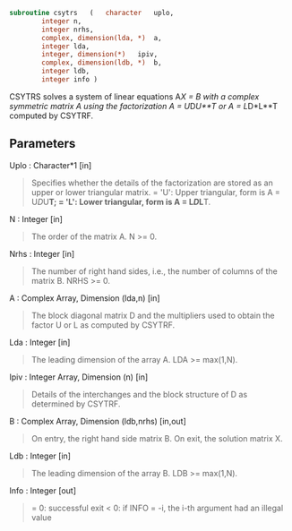 ```fortran
subroutine csytrs	(	character	uplo,
		integer	n,
		integer	nrhs,
		complex, dimension(lda, *)	a,
		integer	lda,
		integer, dimension(*)	ipiv,
		complex, dimension(ldb, *)	b,
		integer	ldb,
		integer	info )
```

 CSYTRS solves a system of linear equations A*X = B with a complex
 symmetric matrix A using the factorization A = U*D*U**T or
 A = L*D*L**T computed by CSYTRF.

## Parameters
Uplo : Character*1 [in]
> Specifies whether the details of the factorization are stored
> as an upper or lower triangular matrix.
> = 'U':  Upper triangular, form is A = U*D*U**T;
> = 'L':  Lower triangular, form is A = L*D*L**T.

N : Integer [in]
> The order of the matrix A.  N >= 0.

Nrhs : Integer [in]
> The number of right hand sides, i.e., the number of columns
> of the matrix B.  NRHS >= 0.

A : Complex Array, Dimension (lda,n) [in]
> The block diagonal matrix D and the multipliers used to
> obtain the factor U or L as computed by CSYTRF.

Lda : Integer [in]
> The leading dimension of the array A.  LDA >= max(1,N).

Ipiv : Integer Array, Dimension (n) [in]
> Details of the interchanges and the block structure of D
> as determined by CSYTRF.

B : Complex Array, Dimension (ldb,nrhs) [in,out]
> On entry, the right hand side matrix B.
> On exit, the solution matrix X.

Ldb : Integer [in]
> The leading dimension of the array B.  LDB >= max(1,N).

Info : Integer [out]
> = 0:  successful exit
> < 0:  if INFO = -i, the i-th argument had an illegal value

